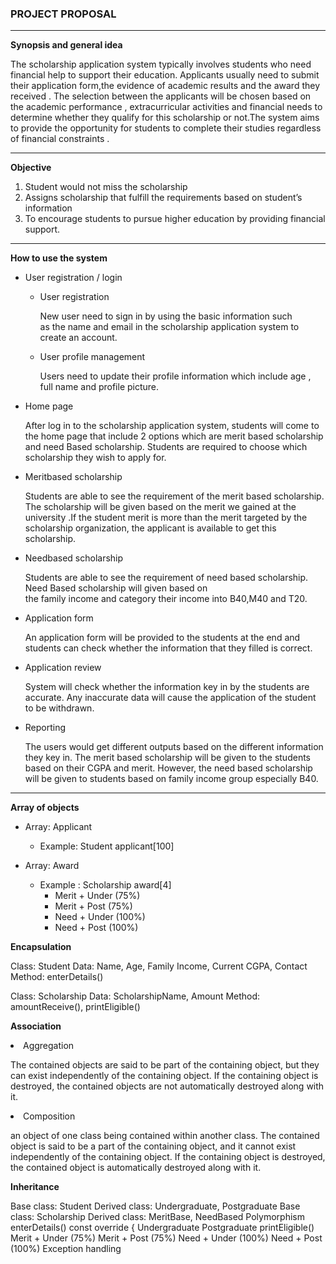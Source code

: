 ### PROJECT PROPOSAL
---

**Synopsis and general idea**

The scholarship application system typically involves students who need financial help to support their education. 
Applicants usually need to submit their application form,the evidence  of  academic results and the award they received . 
The selection between the applicants will be chosen based on the academic performance , extracurricular activities and 
financial needs to determine whether they qualify for this scholarship or not.The system aims to provide the opportunity 
for students to complete their studies regardless of financial constraints . 

---
**Objective**

1) Student would not miss the scholarship 
2) Assigns scholarship that fulfill the requirements based on student’s information 
3) To encourage students to pursue higher education by providing financial support.

---
**How to use the system**

- User registration / login

    - User registration

      New user need to sign in by using the basic information such       
      as the name and email  in the scholarship application system 
      to create an account.
      
    - User profile management
    
      Users need to update their profile information which include age ,
      full name and profile picture.
      
- Home page
  <p></p>  
  After log in to the scholarship application system, students will come to the home page that include 2 options which 
  are merit based scholarship and need Based scholarship. Students are required to choose which scholarship they wish 
  to apply for.
    

- Meritbased scholarship
        
  Students are able to see the requirement of the merit based scholarship. The scholarship will be given based on 
  the merit we gained at the university .If the student merit is more than the merit targeted by the scholarship 
  organization, the applicant is available to get this scholarship.

- Needbased scholarship
  
  Students are able to see the requirement of need based scholarship. Need Based scholarship will given based on  
  the family income and category their income into B40,M40 and T20.
        
- Application form

  An application form will be provided to the students at the end and students can check whether the information that 
  they filled is correct.
    
- Application review

  System will check whether the information key in by the students are accurate. Any inaccurate data will cause the 
  application of the student to be withdrawn.
  
- Reporting

   The users would get different outputs based on the different information they key in. The merit based scholarship will 
   be given to the students based on their CGPA and merit. However, the need based scholarship will be given to students 
   based on family income group especially B40.
---

**Array of objects**

- Array: Applicant
  
  - Example:  Student applicant[100]
    
- Array: Award
  - Example : Scholarship award[4]
    - Merit + Under (75%)
    - Merit + Post (75%)
    - Need + Under (100%)
    - Need + Post (100%)
      
**Encapsulation**

Class: Student
Data: Name, Age, Family Income, Current CGPA, Contact
Method: enterDetails()


Class: Scholarship
Data: ScholarshipName, Amount
Method: amountReceive(), printEligible()


**Association**

<li>Aggregation</li>

The contained objects are said to be part of the containing object, but they can exist independently of the containing object. If the containing object is destroyed, the contained objects are not automatically destroyed along with it.


<li>Composition </li>

an object of one class being contained within another class. The contained object is said to be a part of the containing object, and it cannot exist independently of the containing object. If the containing object is destroyed, the contained object is automatically destroyed along with it.


**Inheritance**

Base class: Student
Derived class: Undergraduate, Postgraduate
Base class: Scholarship
Derived class: MeritBase, NeedBased
Polymorphism 
enterDetails() const override {
Undergraduate
Postgraduate
printEligible()
Merit + Under (75%)
Merit + Post (75%)
Need + Under (100%)
Need + Post (100%)
Exception handling 



